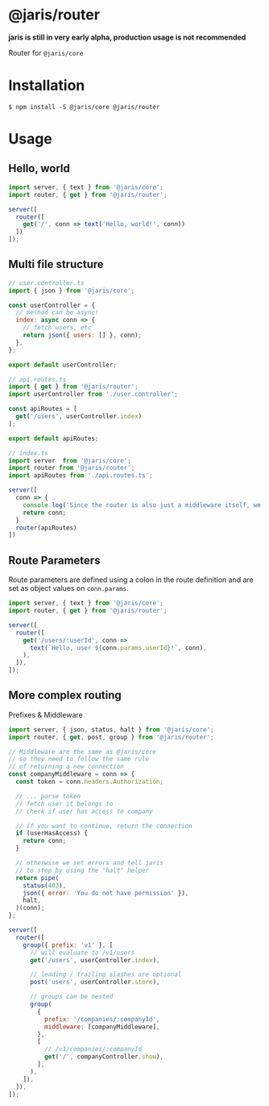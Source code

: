 # @jaris/router

**jaris is still in very early alpha, production usage is not recommended**

Router for `@jaris/core`

# Installation

```
$ npm install -S @jaris/core @jaris/router
```

# Usage

## Hello, world

```javascript
import server, { text } from '@jaris/core';
import router, { get } from '@jaris/router';

server([
  router([
    get('/', conn => text('Hello, world!', conn))
  ])
]);
```

## Multi file structure

```javascript
// user.controller.ts
import { json } from '@jaris/core';

const userController = {
  // method can be async!
  index: async conn => {
    // fetch users, etc
    return json({ users: [] }, conn);
  },
};

export default userController;
```

```javascript
// api.routes.ts
import { get } from '@jaris/router';
import userController from './user.controller';

const apiRoutes = [
  get('/users', userController.index)
];

export default apiRoutes;
```

```javascript
// index.ts
import server  from '@jaris/core';
import router from '@jaris/router';
import apiRoutes from './api.routes.ts';

server([
  conn => {
    console.log('Since the router is also just a middleware itself, we can have as many middleware before or after that we want!');
    return conn;
  }
  router(apiRoutes)
])
```

## Route Parameters

Route parameters are defined using a colon in the route definition and are set as object values on `conn.params`.

```javascript
import server, { text } from '@jaris/core';
import router, { get } from '@jaris/router';

server([
  router([
    get('/users/:userId', conn =>
      text(`Hello, user ${conn.params.userId}!`, conn),
    ),
  ]),
]);
```

## More complex routing

Prefixes & Middleware

```javascript
import server, { json, status, halt } from '@jaris/core';
import router, { get, post, group } from '@jaris/router';

// Middleware are the same as @jaris/core
// so they need to follow the same rule
// of returning a new connection
const companyMiddleware = conn => {
  const token = conn.headers.Authorization;

  // ... parse token
  // fetch user it belongs to
  // check if user has access to company

  // if you want to continue, return the connection
  if (userHasAccess) {
    return conn;
  }

  // otherwise we set errors and tell jaris
  // to stop by using the "halt" helper
  return pipe(
    status(403),
    json({ error: 'You do not have permission' }),
    halt,
  )(conn);
};

server([
  router([
    group({ prefix: 'v1' }, [
      // will evaluate to /v1/users
      get('/users', userController.index),

      // leading / trailing slashes are optional
      post('users', userController.store),

      // groups can be nested
      group(
        {
          prefix: '/companies/:companyId',
          middleware: [companyMiddleware],
        },
        [
          // /v1/companies/:companyId
          get('/', companyController.show),
        ],
      ),
    ]),
  ]),
]);
```
